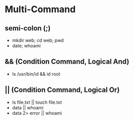 # Multi-Command

## semi-colon (;)

- mkdir web; cd web; pwd
- date; whoami

## && (Condition Command, Logical And)

- ls /usr/bin/id && id root

## || (Condition Command, Logical Or)

- ls file.txt || touch file.txt
- data || whoami
- data 2> error || whoami